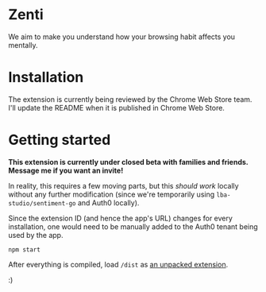 # Zenti

We aim to make you understand how your browsing habit affects you mentally.

# Installation

The extension is currently being reviewed by the Chrome Web Store team. I'll update the README when it is published in Chrome Web Store.

# Getting started

**This extension is currently under closed beta with families and friends. Message me if you want an invite!**

In reality, this requires a few moving parts, but this _should work_ locally without any further modification (since we're temporarily using `lba-studio/sentiment-go` and Auth0 locally).

Since the extension ID (and hence the app's URL) changes for every installation, one would need to be manually added to the Auth0 tenant being used by the app.

```
npm start
```

After everything is compiled, load `/dist` as [an unpacked extension](https://developer.chrome.com/docs/extensions/mv2/getstarted/).

:)
